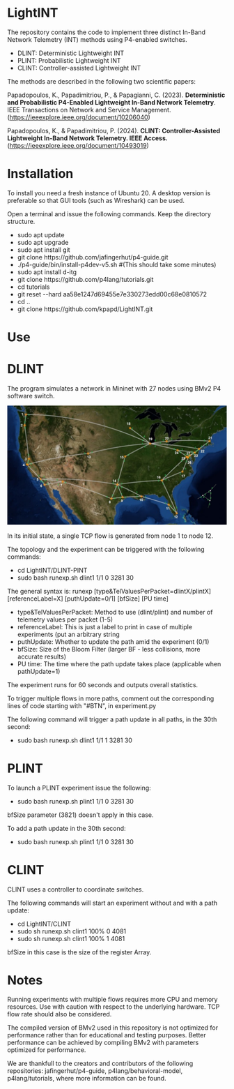 # LightINT
The repository contains the code to implement three distinct In-Band Network Telemetry (INT) methods using P4-enabled switches.

<ul>
  <li>DLINT: Deterministic Lightweight INT</li>
  <li>PLINT: Probabilistic Lightweight INT</li>
  <li>CLINT: Controller-assisted Lightweight INT</li>  
</ul>

The methods are described in the following two scientific papers:

Papadopoulos, K., Papadimitriou, P., & Papagianni, C. (2023). <b>Deterministic and Probabilistic P4-Enabled Lightweight In-Band Network Telemetry</b>. IEEE Transactions on Network and Service Management. (https://ieeexplore.ieee.org/document/10206040)

Papadopoulos, K., & Papadimitriou, P. (2024). <b>CLINT: Controller-Assisted Lightweight In-Band Network Telemetry. IEEE Access.</b> (https://ieeexplore.ieee.org/document/10493019)

# Installation

To install you need a fresh instance of Ubuntu 20. A desktop version is preferable so that GUI tools (such as Wireshark) can be used.

Open a terminal and issue the following commands. Keep the directory structure.

<ul>
  <li>sudo apt update</li>
  <li>sudo apt upgrade</li>
  <li>sudo apt install git</li>
  <li>git clone https://github.com/jafingerhut/p4-guide.git</li>
  <li>./p4-guide/bin/install-p4dev-v5.sh #(This should take some minutes)</li>
  <li>sudo apt install d-itg</li>
  <li>git clone https://github.com/p4lang/tutorials.git</li>
  <li>cd tutorials</li>
  <li>git reset --hard aa58e1247d69455e7e330273edd00c68e0810572</li>
  <li>cd ..</li>
  <li>git clone https://github.com/kpapd/LightINT.git</li>
</ul>

# Use

# DLINT

The program simulates a network in Mininet with 27 nodes using BMv2 P4 software switch.

<img src="./DLINT-PLINT/BTN.jpg">

In its initial state, a single TCP flow is generated from node 1 to node 12.

The topology and the experiment can be triggered with the following commands:

<ul>
  <li>cd LightINT/DLINT-PINT</li>
  <li>sudo bash runexp.sh dlint1 1/1 0 3281 30</li>
</ul>

The general syntax is:
runexp [type&TelValuesPerPacket=dlintX/plintX] [referenceLabel=X] [puthUpdate=0/1] [bfSize] [PU time]
<ul>
  <li>type&TelValuesPerPacket: Method to use (dlint/plint) and number of telemetry values per packet (1-5)</li>
  <li>referenceLabel: This is just a label to print in case of multiple experiments (put an arbitrary string</li>
  <li>puthUpdate: Whether to update the path amid the experiment (0/1)</li>
  <li>bfSize: Size of the Bloom Filter (larger BF - less collisions, more accurate results)</li>
  <li>PU time: The time where the path update takes place (applicable when pathUpdate=1)</li>
</ul>

The experiment runs for 60 seconds and outputs overall statistics.

To trigger multiple flows in more paths, comment out the corresponding lines of code starting with "#BTN", in experiment.py

The following command will trigger a path update in all paths, in the 30th second:

<ul>
  <li>sudo bash runexp.sh dlint1 1/1 1 3281 30</li>
</ul>

# PLINT

To launch a PLINT experiment issue the following:

<ul>
  <li>sudo bash runexp.sh plint1 1/1 0 3281 30</li>
</ul>

bfSize parameter (3821) doesn't apply in this case.

To add a path update in the 30th second:

<ul>
  <li>sudo bash runexp.sh plint1 1/1 0 3281 30</li>
</ul>

# CLINT

CLINT uses a controller to coordinate switches.

The following commands will start an experiment without and with a path update:

<ul>
  <li>cd LightINT/CLINT</li>
  <li>sudo sh runexp.sh clint1 100% 0 4081</li>
  <li>sudo sh runexp.sh clint1 100% 1 4081</li>
</ul>

bfSize in this case is the size of the register Array.

# Notes

Running experiments with multiple flows requires more CPU and memory resources. Use with caution with respect to the underlying hardware. TCP flow rate should also be considered.

The compiled version of BMv2 used in this repository is not optimized for performance rather than for educational and testing purposes. Better performance can be achieved by compiling BMv2 with parameters optimized for performance.

We are thankfull to the creators and contributors of the following repositories: jafingerhut/p4-guide, p4lang/behavioral-model, p4lang/tutorials, where more information can be found.






